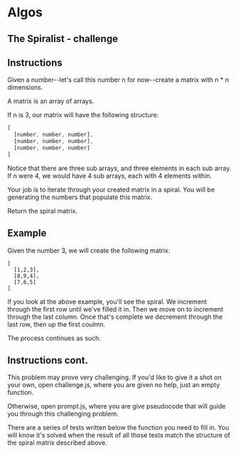 # Algos

## The Spiralist - challenge

## Instructions

Given a number--let's call this number n for now--create a matrix with n * n dimensions.

A matrix is an array of arrays.

If n is 3, our matrix will have the following structure:
```javascript
[
  [number, number, number],
  [number, number, number],
  [number, number, number]
]
```

Notice that there are three sub arrays, and three elements in each sub array. If n were 4, we would have 4 sub arrays, each with 4 elements within.

Your job is to iterate through your created matrix in a spiral. You will be generating the numbers that populate this matrix.

Return the spiral matrix.

## Example
Given the number 3, we will create the following matrix:

```
[
  [1,2,3],
  [8,9,4],
  [7,6,5]
]
```
If you look at the above example, you'll see the spiral. We increment through the first row until we've filled it in. Then we move on to increment through the last column. Once that's complete we decrement through the last row, then up the first coulmn.

The process continues as such.

## Instructions cont.
This problem may prove very challenging. If you'd like to give it a shot on your own, open challenge.js, where you are given no help, just an empty function.

Otherwise, open prompt.js, where you are give pseudocode that will guide you through this challenging problem.

There are a series of tests written below the function you need to fill in. You will know it's solved when the result of all those tests match the structure of the spiral matrix described above.


